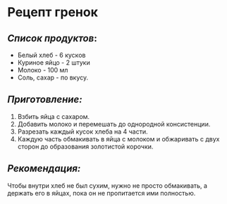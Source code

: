 # Рецепт гренок

## *Список продуктов*:
* Белый хлеб - 6 кусков
* Куриное яйцо - 2 штуки
* Молоко - 100 мл
* Соль, сахар - по вкусу.

## *Приготовление:*

1. Взбить яйца с сахаром.
2. Добавить молоко и перемешать до однородной консистенции.
3. Разрезать каждый кусок хлеба на 4 части. 
4. Каждую часть обмакивать в яйца с молоком и обжаривать с двух сторон до образования золотистой корочки. 

## *Рекомендация:*

Чтобы внутри хлеб не был сухим, нужно не просто обмакивать, а держать его в яйцах, пока он не пропитается ими полностью.